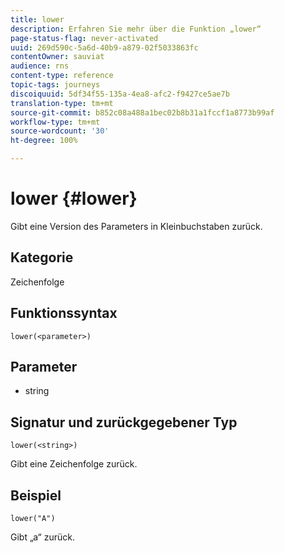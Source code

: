 ```yaml
---
title: lower
description: Erfahren Sie mehr über die Funktion „lower“
page-status-flag: never-activated
uuid: 269d590c-5a6d-40b9-a879-02f5033863fc
contentOwner: sauviat
audience: rns
content-type: reference
topic-tags: journeys
discoiquuid: 5df34f55-135a-4ea8-afc2-f9427ce5ae7b
translation-type: tm+mt
source-git-commit: b852c08a488a1bec02b8b31a1fccf1a8773b99af
workflow-type: tm+mt
source-wordcount: '30'
ht-degree: 100%

---
```



# lower {#lower}

Gibt eine Version des Parameters in Kleinbuchstaben zurück.

## Kategorie

Zeichenfolge

## Funktionssyntax

`lower(<parameter>)`

## Parameter

* string

## Signatur und zurückgegebener Typ

`lower(<string>)`

Gibt eine Zeichenfolge zurück.

## Beispiel

`lower("A")`

Gibt „a“ zurück.
